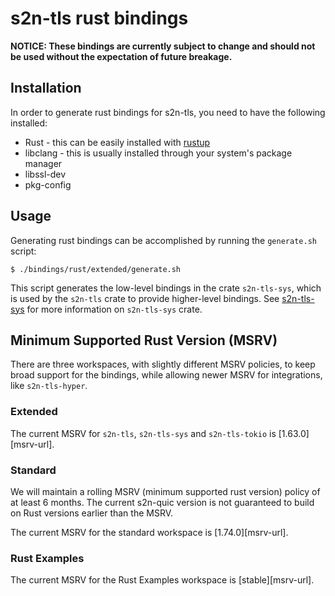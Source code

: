 # s2n-tls rust bindings

**NOTICE: These bindings are currently subject to change and should not be used without the expectation
of future breakage.**

## Installation

In order to generate rust bindings for s2n-tls, you need to have the following installed:

* Rust - this can be easily installed with [rustup](https://rustup.rs/)
* libclang - this is usually installed through your system's package manager
* libssl-dev
* pkg-config

## Usage

Generating rust bindings can be accomplished by running the `generate.sh` script:

```
$ ./bindings/rust/extended/generate.sh
```

This script generates the low-level bindings in the crate `s2n-tls-sys`, which is used by the `s2n-tls` crate to provide higher-level bindings.
See [s2n-tls-sys](https://github.com/aws/s2n-tls/blob/main/bindings/rust/s2n-tls-sys/README.md) for more information on `s2n-tls-sys` crate.

## Minimum Supported Rust Version (MSRV)

There are three workspaces, with slightly different MSRV policies, to keep broad support for the bindings, while allowing newer MSRV for integrations, like `s2n-tls-hyper`.

### Extended

The current MSRV for `s2n-tls`, `s2n-tls-sys` and `s2n-tls-tokio` is [1.63.0][msrv-url].

### Standard

We will maintain a rolling MSRV (minimum supported rust version) policy of at least 6 months. The current s2n-quic version is not guaranteed to build on Rust versions earlier than the MSRV.

The current MSRV for the standard workspace is [1.74.0][msrv-url].

### Rust Examples

The current MSRV for the Rust Examples workspace is [stable][msrv-url].




